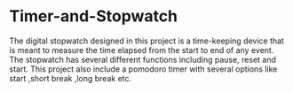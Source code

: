# Timer-and-Stopwatch
The digital stopwatch designed in this project is a time-keeping device that is meant to measure the time elapsed from the start to end of any event. The stopwatch has several different functions including pause, reset and start. This project also include a pomodoro timer with several options like start ,short break ,long break etc.
